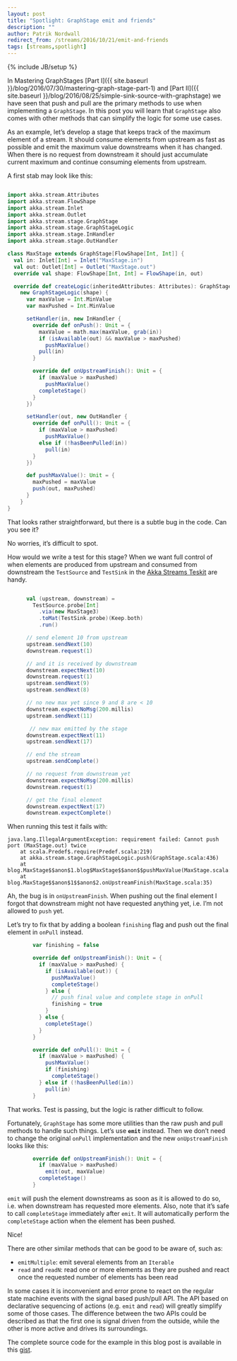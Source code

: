 ```yaml
---
layout: post
title: "Spotlight: GraphStage emit and friends"
description: ""
author: Patrik Nordwall
redirect_from: /streams/2016/10/21/emit-and-friends
tags: [streams,spotlight]
---
```

{% include JB/setup %}


In Mastering GraphStages [Part I]({{ site.baseurl }}/blog/2016/07/30/mastering-graph-stage-part-1) and [Part II]({{ site.baseurl }}/blog/2016/08/25/simple-sink-source-with-graphstage) we have seen that push and pull are the primary methods to use when implementing a `GraphStage`. In this post you will learn that `GraphStage` also comes with other methods that can simplify the logic for some use cases.

As an example, let’s develop a stage that keeps track of the maximum element of a stream. It should consume elements from upstream as fast as possible and emit the maximum value downstreams when it has changed. When there is no request from downstream it should just accumulate current maximum and continue consuming elements from upstream.

A first stab may look like this:

```scala

import akka.stream.Attributes
import akka.stream.FlowShape
import akka.stream.Inlet
import akka.stream.Outlet
import akka.stream.stage.GraphStage
import akka.stream.stage.GraphStageLogic
import akka.stream.stage.InHandler
import akka.stream.stage.OutHandler

class MaxStage extends GraphStage[FlowShape[Int, Int]] {
  val in: Inlet[Int] = Inlet("MaxStage.in")
  val out: Outlet[Int] = Outlet("MaxStage.out")
  override val shape: FlowShape[Int, Int] = FlowShape(in, out)

  override def createLogic(inheritedAttributes: Attributes): GraphStageLogic =
    new GraphStageLogic(shape) {
      var maxValue = Int.MinValue
      var maxPushed = Int.MinValue

      setHandler(in, new InHandler {
        override def onPush(): Unit = {
          maxValue = math.max(maxValue, grab(in))
          if (isAvailable(out) && maxValue > maxPushed)
            pushMaxValue()
          pull(in)
        }

        override def onUpstreamFinish(): Unit = {
          if (maxValue > maxPushed)
            pushMaxValue()
          completeStage()
        }
      })

      setHandler(out, new OutHandler {
        override def onPull(): Unit = {
          if (maxValue > maxPushed)
            pushMaxValue()
          else if (!hasBeenPulled(in))
            pull(in)
        }
      })

      def pushMaxValue(): Unit = {
        maxPushed = maxValue
        push(out, maxPushed)
      }
    }
}
```

That looks rather straightforward, but there is a subtle bug in the code. Can you see it?

No worries, it’s difficult to spot.

How would we write a test for this stage? When we want full control of when elements are produced from upstream and consumed from downstream the `TestSource` and `TestSink` in the [Akka Streams Teskit](https://doc.akka.io/docs/akka/2.4/scala/stream/stream-testkit.html#Streams_TestKit) are handy.

```scala

      val (upstream, downstream) =
        TestSource.probe[Int]
          .via(new MaxStage3)
          .toMat(TestSink.probe)(Keep.both)
          .run()

      // send element 10 from upstream
      upstream.sendNext(10) 
      downstream.request(1)

      // and it is received by downstream
      downstream.expectNext(10)
      downstream.request(1)
      upstream.sendNext(9)
      upstream.sendNext(8)

      // no new max yet since 9 and 8 are < 10
      downstream.expectNoMsg(200.millis)
      upstream.sendNext(11)

       // new max emitted by the stage
      downstream.expectNext(11)
      upstream.sendNext(17)

      // end the stream
      upstream.sendComplete()

      // no request from downstream yet
      downstream.expectNoMsg(200.millis)
      downstream.request(1)

      // get the final element
      downstream.expectNext(17)
      downstream.expectComplete()
```

When running this test it fails with:

```
java.lang.IllegalArgumentException: requirement failed: Cannot push port (MaxStage.out) twice
	at scala.Predef$.require(Predef.scala:219)
	at akka.stream.stage.GraphStageLogic.push(GraphStage.scala:436)
	at blog.MaxStage$$anon$1.blog$MaxStage$$anon$$pushMaxValue(MaxStage.scala:51)
	at blog.MaxStage$$anon$1$$anon$2.onUpstreamFinish(MaxStage.scala:35)
```

Ah, the bug is in `onUpstreamFinish`. When pushing out the final element I forgot that downstream might not have requested anything yet, i.e. I’m not allowed to `push` yet.

Let’s try to fix that by adding a boolean `finishing` flag and push out the final element in `onPull` instead.

```scala
        var finishing = false

        override def onUpstreamFinish(): Unit = {
          if (maxValue > maxPushed) {
            if (isAvailable(out)) {
              pushMaxValue()
              completeStage()
            } else {
              // push final value and complete stage in onPull
              finishing = true
            }
          } else {
            completeStage()
          }
        }

        override def onPull(): Unit = {
          if (maxValue > maxPushed) {
            pushMaxValue()
            if (finishing)
              completeStage()
          } else if (!hasBeenPulled(in))
            pull(in)
        }
```

That works. Test is passing, but the logic is rather difficult to follow. 

Fortunately, `GraphStage` has some more utilities than the raw push and pull methods to handle such things. Let’s use **`emit`** instead. Then we don’t need to change the original `onPull` implementation and the new `onUpstreamFinish` looks like this:

```scala
        override def onUpstreamFinish(): Unit = {
          if (maxValue > maxPushed)
            emit(out, maxValue)
          completeStage()
        }
```

`emit` will push the element downstreams as soon as it is allowed to do so, i.e. when downstream has requested more elements. Also, note that it’s safe to call `completeStage` immediately after `emit`. It will automatically perform the `completeStage` action when the element has been pushed.

Nice!

There are other similar methods that can be good to be aware of, such as:

* `emitMultiple`: emit several elements from an `Iterable`
* `read` and `readN`: read one or more elements as they are pushed and react once the requested number of elements has been read

In some cases it is inconvenient and error prone to react on the regular state machine events with the signal based push/pull API. The API based on declarative sequencing of actions (e.g. `emit` and `read`) will greatly simplify some of those cases. The difference between the two APIs could be described as that the first one is signal driven from the outside, while the other is more active and drives its surroundings.

The complete source code for the example in this blog post is available in this [gist](https://gist.github.com/patriknw/65e94e0913db450fb0ea2da4c3e2d846). 
